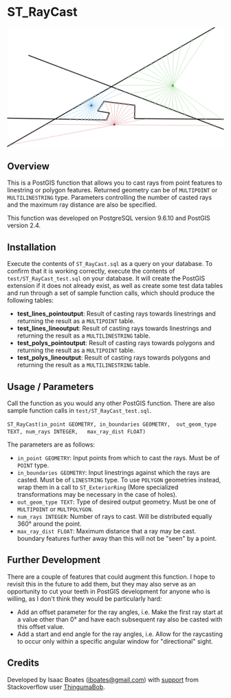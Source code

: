 # ST_RayCast

![Sample image of casting rays from points onto polylines](img/sample.png?raw=true "Casting rays from points onto polylines")

## Overview

This is a PostGIS function that allows you to cast rays from point features to linestring or polygon features. Returned geometry can be of `MULTIPOINT` or `MULTILINESTRING` type. Parameters controlling the number of casted rays and the maximum ray distance are also be specified.

This function was developed on PostgreSQL version 9.6.10 and PostGIS version 2.4.

## Installation

Execute the contents of `ST_RayCast.sql` as a query on your database. To confirm that it is working correctly, execute the contents of `test/ST_RayCast_test.sql` on your database. It will create the PostGIS extension if it does not already exist, as well as create some test data tables and run through a set of sample function calls, which should produce the following tables:

* **test_lines_pointoutput**: Result of casting rays towards linestrings and returning the result as a `MULTIPOINT` table.
* **test_lines_lineoutput**: Result of casting rays towards linestrings and returning the result as a `MULTILINESTRING` table.
* **test_polys_pointoutput**: Result of casting rays towards polygons and returning the result as a `MULTIPOINT` table.
* **test_polys_lineoutput**: Result of casting rays towards polygons and returning the result as a `MULTILINESTRING` table.

## Usage / Parameters

Call the function as you would any other PostGIS function. There are also sample function calls in `test/ST_RayCast_test.sql`.

`ST_RayCast(in_point GEOMETRY, in_boundaries GEOMETRY,	out_geom_type TEXT,	num_rays INTEGER,	max_ray_dist FLOAT)`

The parameters are as follows:

* `in_point GEOMETRY`: Input points from which to cast the rays. Must be of `POINT` type.
* `in_boundaries GEOMETRY`: Input linestrings against which the rays are casted. Must be of `LINESTRING` type. To use `POLYGON` geometries instead, wrap them in a call to `ST_ExteriorRing` (More specialized transformations may be necessary in the case of holes).
* `out_geom_type TEXT`: Type of desired output geometry. Must be one of `MULTIPOINT` or `MULTPOLYGON`.
* `num_rays INTEGER`: Number of rays to cast. Will be distributed equally 360° around the point.
* `max_ray_dist FLOAT`: Maximum distance that a ray may be cast. boundary features further away than this will not be "seen" by a point.

## Further Development

There are a couple of features that could augment this function. I hope to revisit this in the future to add them, but they may also serve as an opportunity to cut your teeth in PostGIS development for anyone who is willing, as I don't think they would be particularly hard:

* Add an offset parameter for the ray angles, i.e. Make the first ray start at a value other than 0° and have each subsequent ray also be casted with this offset value.
* Add a start and end angle for the ray angles, i.e. Allow for the raycasting to occur only within a specific angular window for "directional" sight.

## Credits

Developed by Isaac Boates (iboates@gmail.com) with [support](https://gis.stackexchange.com/questions/291527/project-a-point-onto-a-line-feature-at-a-given-angle-in-postgis-st-project-onl) from Stackoverflow user [ThingumaBob](https://gis.stackexchange.com/users/93656/thingumabob).
